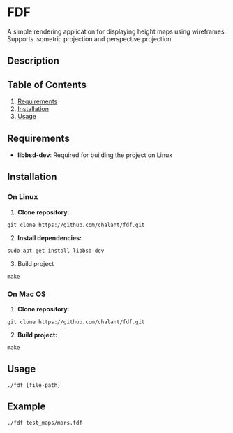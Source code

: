 # FDF
A simple rendering application for displaying height maps using wireframes.
Supports isometric projection and perspective projection.
## Description
## Table of Contents
1. [Requirements](#installation)
2. [Installation](#requirements)
3. [Usage](#usage)

## Requirements
- **libbsd-dev**: Required for building the project on Linux

## Installation
### On Linux
1. **Clone repository:**
```
git clone https://github.com/chalant/fdf.git
```
2. **Install dependencies:**
```
sudo apt-get install libbsd-dev
```
3. Build project
```
make
```
### On Mac OS

1. **Clone repository:**
```
git clone https://github.com/chalant/fdf.git
```
2. **Build project:**
```
make
```
## Usage
```
./fdf [file-path]
```
## Example
```
./fdf test_maps/mars.fdf
```
